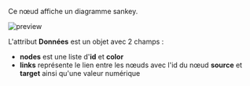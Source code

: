 Ce nœud affiche un diagramme sankey.

![preview](/documentation/nodes/sankey/preview.png)

L'attribut **Données** est un objet avec 2 champs :

-   **nodes** est une liste d'**id** et **color**
-   **links** représente le lien entre les nœuds avec l'id du nœud **source** et **target** ainsi qu'une valeur numérique
